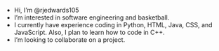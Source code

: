 - Hi, I’m @rjedwards105
- I’m interested in software engineering and basketball.
- I currently have experience coding in Python, HTML, Java, CSS, and JavaScript. Also, I plan to learn how to code in C++.
- I’m looking to collaborate on a project.

<!---
rjedwards105/rjedwards105 is a ✨ special ✨ repository because its `README.md` (this file) appears on your GitHub profile.
You can click the Preview link to take a look at your changes.
--->
